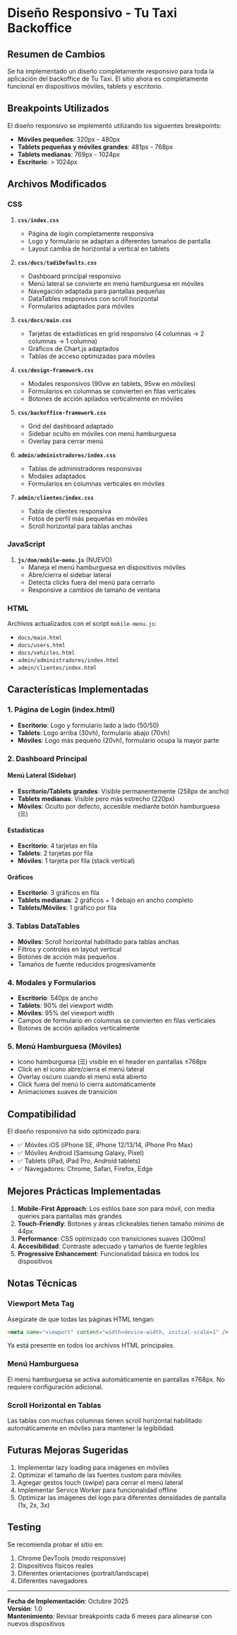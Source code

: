 # Diseño Responsivo - Tu Taxi Backoffice

## Resumen de Cambios

Se ha implementado un diseño completamente responsivo para toda la aplicación del backoffice de Tu Taxi. El sitio ahora es completamente funcional en dispositivos móviles, tablets y escritorio.

## Breakpoints Utilizados

El diseño responsivo se implementó utilizando los siguientes breakpoints:

- **Móviles pequeños**: 320px - 480px
- **Tablets pequeñas y móviles grandes**: 481px - 768px
- **Tablets medianas**: 769px - 1024px
- **Escritorio**: > 1024px

## Archivos Modificados

### CSS

1. **`css/index.css`**
   - Página de login completamente responsiva
   - Logo y formulario se adaptan a diferentes tamaños de pantalla
   - Layout cambia de horizontal a vertical en tablets

2. **`css/docs/tadiDefaults.css`**
   - Dashboard principal responsivo
   - Menú lateral se convierte en menú hamburguesa en móviles
   - Navegación adaptada para pantallas pequeñas
   - DataTables responsivos con scroll horizontal
   - Formularios adaptados para móviles

3. **`css/docs/main.css`**
   - Tarjetas de estadísticas en grid responsivo (4 columnas → 2 columnas → 1 columna)
   - Gráficos de Chart.js adaptados
   - Tablas de acceso optimizadas para móviles

4. **`css/design-framework.css`**
   - Modales responsivos (90vw en tablets, 95vw en móviles)
   - Formularios en columnas se convierten en filas verticales
   - Botones de acción apilados verticalmente en móviles

5. **`css/backoffice-framework.css`**
   - Grid del dashboard adaptado
   - Sidebar oculto en móviles con menú hamburguesa
   - Overlay para cerrar menú

6. **`admin/administradores/index.css`**
   - Tablas de administradores responsivas
   - Modales adaptados
   - Formularios en columnas verticales en móviles

7. **`admin/clientes/index.css`**
   - Tabla de clientes responsiva
   - Fotos de perfil más pequeñas en móviles
   - Scroll horizontal para tablas anchas

### JavaScript

1. **`js/dom/mobile-menu.js`** (NUEVO)
   - Maneja el menú hamburguesa en dispositivos móviles
   - Abre/cierra el sidebar lateral
   - Detecta clicks fuera del menú para cerrarlo
   - Responsive a cambios de tamaño de ventana

### HTML

Archivos actualizados con el script `mobile-menu.js`:

- `docs/main.html`
- `docs/users.html`
- `docs/vehicles.html`
- `admin/administradores/index.html`
- `admin/clientes/index.html`

## Características Implementadas

### 1. Página de Login (index.html)

- **Escritorio**: Logo y formulario lado a lado (50/50)
- **Tablets**: Logo arriba (30vh), formulario abajo (70vh)
- **Móviles**: Logo más pequeño (20vh), formulario ocupa la mayor parte

### 2. Dashboard Principal

#### Menú Lateral (Sidebar)
- **Escritorio/Tablets grandes**: Visible permanentemente (258px de ancho)
- **Tablets medianas**: Visible pero más estrecho (220px)
- **Móviles**: Oculto por defecto, accesible mediante botón hamburguesa (☰)

#### Estadísticas
- **Escritorio**: 4 tarjetas en fila
- **Tablets**: 2 tarjetas por fila
- **Móviles**: 1 tarjeta por fila (stack vertical)

#### Gráficos
- **Escritorio**: 3 gráficos en fila
- **Tablets medianas**: 2 gráficos + 1 debajo en ancho completo
- **Tablets/Móviles**: 1 gráfico por fila

### 3. Tablas DataTables

- **Móviles**: Scroll horizontal habilitado para tablas anchas
- Filtros y controles en layout vertical
- Botones de acción más pequeños
- Tamaños de fuente reducidos progresivamente

### 4. Modales y Formularios

- **Escritorio**: 540px de ancho
- **Tablets**: 90% del viewport width
- **Móviles**: 95% del viewport width
- Campos de formulario en columnas se convierten en filas verticales
- Botones de acción apilados verticalmente

### 5. Menú Hamburguesa (Móviles)

- Icono hamburguesa (☰) visible en el header en pantallas ≤768px
- Click en el icono abre/cierra el menú lateral
- Overlay oscuro cuando el menú está abierto
- Click fuera del menú lo cierra automáticamente
- Animaciones suaves de transición

## Compatibilidad

El diseño responsivo ha sido optimizado para:

- ✅ Móviles iOS (iPhone SE, iPhone 12/13/14, iPhone Pro Max)
- ✅ Móviles Android (Samsung Galaxy, Pixel)
- ✅ Tablets (iPad, iPad Pro, Android tablets)
- ✅ Navegadores: Chrome, Safari, Firefox, Edge

## Mejores Prácticas Implementadas

1. **Mobile-First Approach**: Los estilos base son para móvil, con media queries para pantallas más grandes
2. **Touch-Friendly**: Botones y áreas clickeables tienen tamaño mínimo de 44px
3. **Performance**: CSS optimizado con transiciones suaves (300ms)
4. **Accesibilidad**: Contraste adecuado y tamaños de fuente legibles
5. **Progressive Enhancement**: Funcionalidad básica en todos los dispositivos

## Notas Técnicas

### Viewport Meta Tag

Asegúrate de que todas las páginas HTML tengan:

```html
<meta name="viewport" content="width=device-width, initial-scale=1" />
```

Ya está presente en todos los archivos HTML principales.

### Menú Hamburguesa

El menú hamburguesa se activa automáticamente en pantallas ≤768px. No requiere configuración adicional.

### Scroll Horizontal en Tablas

Las tablas con muchas columnas tienen scroll horizontal habilitado automáticamente en móviles para mantener la legibilidad.

## Futuras Mejoras Sugeridas

1. Implementar lazy loading para imágenes en móviles
2. Optimizar el tamaño de las fuentes custom para móviles
3. Agregar gestos touch (swipe) para cerrar el menú lateral
4. Implementar Service Worker para funcionalidad offline
5. Optimizar las imágenes del logo para diferentes densidades de pantalla (1x, 2x, 3x)

## Testing

Se recomienda probar el sitio en:

1. Chrome DevTools (modo responsive)
2. Dispositivos físicos reales
3. Diferentes orientaciones (portrait/landscape)
4. Diferentes navegadores

---

**Fecha de Implementación**: Octubre 2025  
**Versión**: 1.0  
**Mantenimiento**: Revisar breakpoints cada 6 meses para alinearse con nuevos dispositivos

